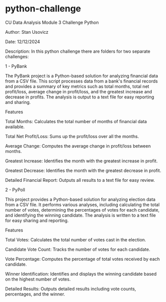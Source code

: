 # python-challenge
CU Data Analysis Module 3 Challenge Python

Author: Stan Usovicz 

Date: 12/12/2024 

Description: In this python challenge there are folders for two separate challenges: 

1 - PyBank

The PyBank project is a Python-based solution for analyzing financial data from a CSV file. This script processes data from a bank's financial records and provides a summary of key metrics such as total months, total net profit/loss, average change in profit/loss, and the greatest increase and decrease in profits. The analysis is output to a text file for easy reporting and sharing.

Features

Total Months: Calculates the total number of months of financial data available.

Total Net Profit/Loss: Sums up the profit/loss over all the months.

Average Change: Computes the average change in profit/loss between months.

Greatest Increase: Identifies the month with the greatest increase in profit.

Greatest Decrease: Identifies the month with the greatest decrease in profit.

Detailed Financial Report: Outputs all results to a text file for easy review.

2 - PyPoll

This project provides a Python-based solution for analyzing election data from a CSV file. It performs various analyses, including calculating the total number of votes, determining the percentages of votes for each candidate, and identifying the winning candidate. The analysis is written to a text file for easy sharing and reporting.

Features

Total Votes: Calculates the total number of votes cast in the election.

Candidate Vote Count: Tracks the number of votes for each candidate.

Vote Percentage: Computes the percentage of total votes received by each candidate.

Winner Identification: Identifies and displays the winning candidate based on the highest number of votes.

Detailed Results: Outputs detailed results including vote counts, percentages, and the winner.

